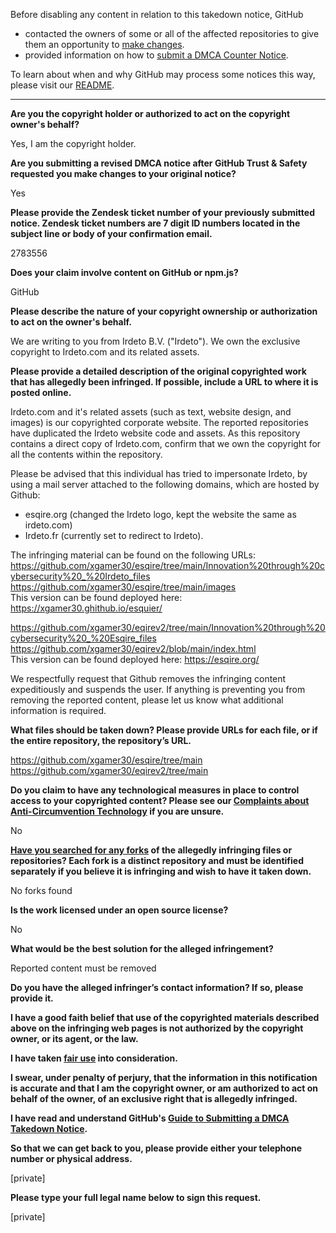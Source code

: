 Before disabling any content in relation to this takedown notice, GitHub
- contacted the owners of some or all of the affected repositories to give them an opportunity to [make changes](https://docs.github.com/en/github/site-policy/dmca-takedown-policy#a-how-does-this-actually-work).
- provided information on how to [submit a DMCA Counter Notice](https://docs.github.com/en/articles/guide-to-submitting-a-dmca-counter-notice).

To learn about when and why GitHub may process some notices this way, please visit our [README](https://github.com/github/dmca/blob/master/README.md#anatomy-of-a-takedown-notice).

---

**Are you the copyright holder or authorized to act on the copyright owner's behalf?**

Yes, I am the copyright holder.

**Are you submitting a revised DMCA notice after GitHub Trust & Safety requested you make changes to your original notice?**

Yes

**Please provide the Zendesk ticket number of your previously submitted notice. Zendesk ticket numbers are 7 digit ID numbers located in the subject line or body of your confirmation email.**

2783556

**Does your claim involve content on GitHub or npm.js?**

GitHub

**Please describe the nature of your copyright ownership or authorization to act on the owner's behalf.**

We are writing to you from Irdeto B.V. ("Irdeto"). We own the exclusive copyright to Irdeto.com and its related assets.

**Please provide a detailed description of the original copyrighted work that has allegedly been infringed. If possible, include a URL to where it is posted online.**

Irdeto.com and it's related assets (such as text, website design, and images) is our copyrighted corporate website. The reported repositories have duplicated the Irdeto website code and assets. As this repository contains a direct copy of Irdeto.com, confirm that we own the copyright for all the contents within the repository.

Please be advised that this individual has tried to impersonate Irdeto, by using a mail server attached to the following domains, which are hosted by Github:
- esqire.org (changed the Irdeto logo, kept the website the same as irdeto.com)  
- Irdeto.fr (currently set to redirect to Irdeto).  

The infringing material can be found on the following URLs:  
https://github.com/xgamer30/esqire/tree/main/Innovation%20through%20cybersecurity%20_%20Irdeto_files  
https://github.com/xgamer30/esqire/tree/main/images  
This version can be found deployed here: https://xgamer30.ghithub.io/esquier/

https://github.com/xgamer30/eqirev2/tree/main/Innovation%20through%20cybersecurity%20_%20Esqire_files  
https://github.com/xgamer30/eqirev2/blob/main/index.html  
This version can be found deployed here: https://esqire.org/

We respectfully request that Github removes the infringing content expeditiously and suspends the user. If anything is preventing you from removing the reported content, please let us know what additional information is required.

**What files should be taken down? Please provide URLs for each file, or if the entire repository, the repository’s URL.**

https://github.com/xgamer30/esqire/tree/main  
https://github.com/xgamer30/eqirev2/tree/main

**Do you claim to have any technological measures in place to control access to your copyrighted content? Please see our <a href="https://docs.github.com/articles/guide-to-submitting-a-dmca-takedown-notice#complaints-about-anti-circumvention-technology">Complaints about Anti-Circumvention Technology</a> if you are unsure.**

No

**<a href="https://docs.github.com/articles/dmca-takedown-policy#b-what-about-forks-or-whats-a-fork">Have you searched for any forks</a> of the allegedly infringing files or repositories? Each fork is a distinct repository and must be identified separately if you believe it is infringing and wish to have it taken down.**

No forks found

**Is the work licensed under an open source license?**

No

**What would be the best solution for the alleged infringement?**

Reported content must be removed

**Do you have the alleged infringer’s contact information? If so, please provide it.**

**I have a good faith belief that use of the copyrighted materials described above on the infringing web pages is not authorized by the copyright owner, or its agent, or the law.**

**I have taken <a href="https://www.lumendatabase.org/topics/22">fair use</a> into consideration.**

**I swear, under penalty of perjury, that the information in this notification is accurate and that I am the copyright owner, or am authorized to act on behalf of the owner, of an exclusive right that is allegedly infringed.**

**I have read and understand GitHub's <a href="https://docs.github.com/articles/guide-to-submitting-a-dmca-takedown-notice/">Guide to Submitting a DMCA Takedown Notice</a>.**

**So that we can get back to you, please provide either your telephone number or physical address.**

[private]

**Please type your full legal name below to sign this request.**

[private]

